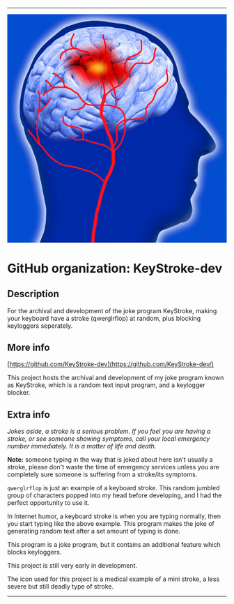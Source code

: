   
***

![MiniStroke.jpeg failed to load. The file may be missing or corrupt. Check the file path for errors first.](/AdditionalInfo/2/KeyStroke-dev/MiniStroke.jpeg)

# GitHub organization: KeyStroke-dev

## Description

For the archival and development of the joke program KeyStroke, making your keyboard have a stroke (qwerglrflop) at random, plus blocking keyloggers seperately.

## More info

[https://github.com/KeyStroke-dev](https://github.com/KeyStroke-dev/)

This project hosts the archival and development of my joke program known as KeyStroke, which is a random text input program, and a keylogger blocker.

## Extra info

<em>Jokes aside, a stroke is a serious problem. If you feel you are having a stroke, or see someone showing symptoms, call your local emergency number immediately. It is a matter of life and death.</em>

**Note:** someone typing in the way that is joked about here isn't usually a stroke, please don't waste the time of emergency services unless you are completely sure someone is suffering from a stroke/its symptoms.

`qwerglrflop` is just an example of a keyboard stroke. This random jumbled group of characters popped into my head before developing, and I had the perfect opportunity to use it.

In Internet humor, a keyboard stroke is when you are typing normally, then you start typing like the above example. This program makes the joke of generating random text after a set amount of typing is done.

This program is a joke program, but it contains an additional feature which blocks keyloggers.

This project is still very early in development.

The icon used for this project is a medical example of a mini stroke, a less severe but still deadly type of stroke.

***

